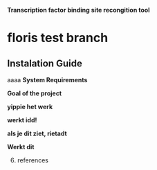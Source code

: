 **Transcription factor binding site recongition tool**

# floris test branch
## **Instalation Guide** ##
aaaa
**System Requirements**

**Goal of the project**

**yippie het werk**

**werkt idd!**

**als je dit ziet, rietadt**

**Werkt dit**

6. references

